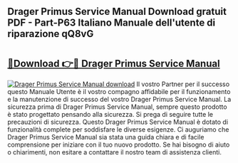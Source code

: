 ## Drager Primus Service Manual Download gratuit PDF - Part-P63 Italiano Manuale dell'utente di riparazione qQ8vG

# <h2><a href="http://dfgn1b.blite.top/?on=Drager+Primus+Service+Manual">🔗Download 👉🔴 Drager Primus Service Manual</a></h2>

[![Drager Primus Service Manual download](https://i.imgur.com/lujVjoI.png)](http://dfgn1b.blite.top/?on=Drager+Primus+Service+Manual)
Il vostro Partner per il successo questo Manuale Utente è il vostro compagno affidabile per il funzionamento e la manutenzione di successo del vostro Drager Primus Service Manual. La sicurezza prima di Drager Primus Service Manual, sempre questo prodotto è stato progettato pensando alla sicurezza. Si prega di seguire tutte le precauzioni di sicurezza. Questo Drager Primus Service Manual è dotato di funzionalità complete per soddisfare le diverse esigenze. Ci auguriamo che Drager Primus Service Manual sia stata una guida chiara e di facile comprensione per iniziare con il tuo nuovo prodotto. Se hai bisogno di aiuto o chiarimenti, non esitare a contattare il nostro team di assistenza clienti.
